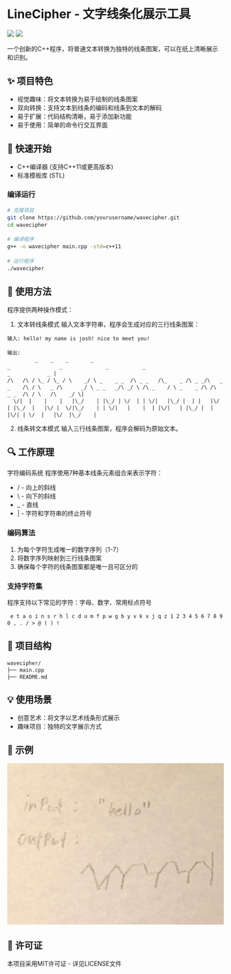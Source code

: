 # LineCipher - 文字线条化展示工具
![](https://img.shields.io/badge/License-MIT-yellow.svg)
![](https://img.shields.io/badge/C++-17-blue.svg)

一个创新的C++程序，将普通文本转换为独特的线条图案，可以在纸上清晰展示和识别。

## ✨ 项目特色
- 视觉趣味：将文本转换为易于绘制的线条图案
- 双向转换：支持文本到线条的编码和线条到文本的解码
- 易于扩展：代码结构清晰，易于添加新功能
- 易于使用：简单的命令行交互界面

## 🚀 快速开始
- C++编译器 (支持C++11或更高版本)
- 标准模板库 (STL)

### 编译运行
```bash
# 克隆项目
git clone https://github.com/yourusername/wavecipher.git
cd wavecipher

# 编译程序
g++ -o wavecipher main.cpp -std=c++11

# 运行程序
./wavecipher
```
## 📖 使用方法
程序提供两种操作模式：

1. 文本转线条模式
输入文本字符串，程序会生成对应的三行线条图案：

```text
输入: hello! my name is josh! nice to meet you!

输出:
         _    _    _       _                                                    _                _              _           _                           _            _ |
/\   /\ / \_ / \_ / \    _/ \ _    _ _  /\ _ _   /\_    _ /\ _ _/\   _ _    /\ / \   _ /\      _/ \ _ _   _/\ _/ \ /\ _    / \ _    _ /\ /\    _ _  /\ / \   /\    _/ \|
  \/|  |    |    |   |\_/    | |\_/ | \/  | | \/|   |\_/ |  | |   |\/ | |\_/  |   |\/ |  \/|\_/    | | \/|   |    |  | |\/|   | |\_/ |  |  |\/| | \/  |   |\/  |\_/    |
```
2. 线条转文本模式
输入三行线条图案，程序会解码为原始文本。

## 🔍 工作原理
字符编码系统
程序使用7种基本线条元素组合来表示字符：

- / - 向上的斜线
- \ - 向下的斜线
- _ - 直线
- | - 字符和字符串的终止符号

### 编码算法
1. 为每个字符生成唯一的数字序列（1-7）
2. 将数字序列映射到三行线条图案
3. 确保每个字符的线条图案都是唯一且可区分的

### 支持字符集
程序支持以下常见的字符：字母、数字、常用标点符号

```text
 e t a o i n s r h l c d u m f p w g b y v k x j q z 1 2 3 4 5 6 7 8 9 0 , . / > @ ( ) !
```
## 📁 项目结构
```text
wavecipher/
├── main.cpp
├── README.md
```
## 💡 使用场景
- 创意艺术：将文字以艺术线条形式展示
- 趣味项目：独特的文字展示方式

## 📸 示例
![](/image.png#pic_center=100x100)

## 📄 许可证
本项目采用MIT许可证 - 详见LICENSE文件
